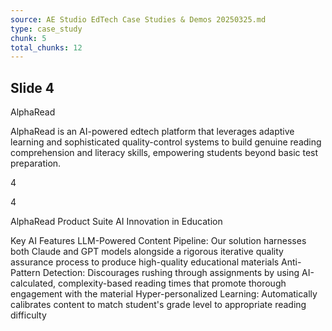 ```yaml
---
source: AE Studio EdTech Case Studies & Demos 20250325.md
type: case_study
chunk: 5
total_chunks: 12
---
```


## Slide 4

AlphaRead

AlphaRead is an AI-powered edtech platform that leverages adaptive learning and sophisticated quality-control systems to build genuine reading comprehension and literacy skills, empowering students beyond basic test preparation.

4

4

AlphaRead Product Suite 
AI Innovation in Education

Key AI Features
LLM-Powered Content Pipeline: Our solution harnesses both Claude and GPT models alongside a rigorous iterative quality assurance process to produce high-quality educational materials
Anti-Pattern Detection: Discourages rushing through assignments by using AI-calculated, complexity-based reading times that promote thorough engagement with the material
Hyper-personalized Learning: Automatically calibrates content to match student's grade level to appropriate reading difficulty